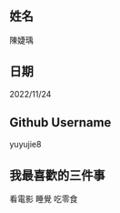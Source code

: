 姓名
----
陳婕瑀

日期
----
2022/11/24

Github Username
---------------
yuyujie8

我最喜歡的三件事
---------------
看電影 睡覺 吃零食